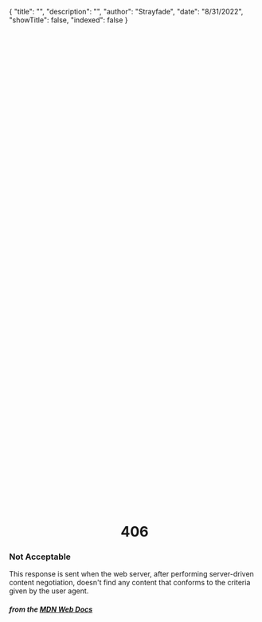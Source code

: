 {
"title": "",
"description": "",
"author": "Strayfade",
"date": "8/31/2022",
"showTitle": false,
"indexed": false
}

<p style="margin-right: auto; margin-left: auto; width: max-content; margin-top: 25vh; opacity: 0.5;"></p>
<h1 style="margin-right: auto; margin-left: auto; width: max-content; margin-top: 3px;">406</h1>

### Not Acceptable

This response is sent when the web server, after performing server-driven content negotiation, doesn't find any content that conforms to the criteria given by the user agent.

#### _from the [MDN Web Docs](https://developer.mozilla.org/en-US/docs/Web/HTTP/Status)_
